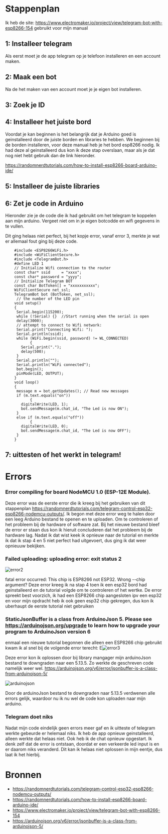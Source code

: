 # Stappenplan
Ik heb de site: https://www.electromaker.io/project/view/telegram-bot-with-esp8266-154 gebruikt voor mijn manual

## 1: Installeer telegram

Als eerst moet je de app telegram op je telefoon installeren en een account maken.

## 2: Maak een bot
Na de het maken van een account moet je je eigen bot installeren. 

## 3: Zoek je ID

## 4: Installeer het juiste bord
Voordat je kan beginnen is het belangrijk dat je Arduino goed is geinstalleerd door de juiste borden en libraries te hebben. We beginnen bij de borden installeren, voor deze manual heb je het bord esp8266 nodig. 
Ik had deze al geinstalleerd dus kon ik deze stap overslaan, maar als je dat nog niet hebt gebruik dan de link hieronder.

https://randomnerdtutorials.com/how-to-install-esp8266-board-arduino-ide/


## 5: Installeer de juiste libraries

## 6: Zet je code in Arduino
Hieronder zie je de code die ik had gebruikt om het telegram te koppelen aan mijn arduino. Vergeet niet om in je eigen botcodde en wifi gegevens in te vullen.

Dit ging helaas niet perfect, bij het kopje error, vanaf error 3, merkte je wat er allemaal fout ging bij deze code.


``` Arduino
    #include <ESP8266WiFi.h>
    #include <WiFiClientSecure.h>
    #include <TelegramBot.h>
    #define LED 1
    // Initialize Wifi connection to the router
    const char* ssid     = "xxxx";
    const char* password = "yyyy";
    // Initialize Telegram BOT
    const char BotToken[] = "xxxxxxxxxxx";
    WiFiClientSecure net_ssl;
    TelegramBot bot (BotToken, net_ssl);
     // the number of the LED pin  
    void setup() 
    {  
     Serial.begin(115200);  
     while (!Serial) {}  //Start running when the serial is open 
     delay(3000);  
     // attempt to connect to Wifi network:  
     Serial.print("Connecting Wifi: ");  
     Serial.println(ssid);  
     while (WiFi.begin(ssid, password) != WL_CONNECTED) 
           {  
       Serial.print(".");  
       delay(500);  
     }  
     Serial.println("");  
     Serial.println("WiFi connected");  
     bot.begin();  
     pinMode(LED, OUTPUT);  
    }  
    void loop() 
    {  
     message m = bot.getUpdates(); // Read new messages  
     if (m.text.equals("on")) 
           {  
       digitalWrite(LED, 1);   
       bot.sendMessage(m.chat_id, "The Led is now ON");  
     }  
     else if (m.text.equals("off")) 
           {  
       digitalWrite(LED, 0);   
       bot.sendMessage(m.chat_id, "The Led is now OFF");  
     }  
    }  
```

## 7: uittesten of het werkt in telegram!

# Errors
### Error compiling for board NodeMCU 1.0 (ESP-12E Module).
Deze error was de eerste error die ik kreeg bij het gebruiken van dit stappenplan https://randomnerdtutorials.com/telegram-control-esp32-esp8266-nodemcu-outputs/.
Ik begon met deze error weg te halen door een leeg Arduino bestand te openen en te uploaden. Om te controleren of het probleem bij de hardware of software zat.
Bij het nieuwe bestand bleef de error er staan dus kon ik hieruit concluderen dat het probleem bij de hardware lag. 
Nadat ik dat wist keek ik opnieuw naar de tutorial en merkte ik dat ik stap 4 en 5 niet perfect had uitgevoert, dus ging ik dat weer opnieuuw bekijken.

###  Failed uploading: uploading error: exit status 2
![error2](https://user-images.githubusercontent.com/95106559/195098728-52d76a31-6831-4571-91a8-c88f016f641d.jpg)

fatal error occurred: This chip is ESP8266 not ESP32. Wrong --chip argument?
Deze error kreeg ik na stap 4 toen ik een esp32 bord had geinstalleerd en de tutorial volgde om te controleren of het wertke. De error spreekt best voorzich, ik had een ESP8266 chip aangesloten ipv een esp32 en voor mijn opdracht heb ik ook geen esp32 chip gekregen, dus kon ik uberhaupt de eerste tutorial niet gebruiken

### StaticJsonBuffer is a class from ArduinoJson 5. Please see https://arduinojson.org/upgrade to learn how to upgrade your program to ArduinoJson version 6
enmaal een nieuwe tutorial begonnen die alleen een ESP8266 chip gebruikt kwam ik al snel bij de volgende error terecht:
E![error3](https://user-images.githubusercontent.com/95106559/195110969-ab83bda5-fc43-4d7d-8337-af88c07b9162.jpg)

Deze error kon ik oplossen door bij library mangager mijn arduinoJson bestand te downgraden naar een 5.13.5. Zo werkte de geschreven code namelijk weer wel.
https://arduinojson.org/v6/error/jsonbuffer-is-a-class-from-arduinojson-5/

![arduinojson](https://user-images.githubusercontent.com/95106559/195114105-d886c5ac-f5b2-416a-89bc-8d339d0e5343.jpg)

Door de arduinoJson bestand te downgraden naar 5.13.5 verdwenen alle errors gelijk, waardoor nu ik nu wel de code kon uploaden naar mijn arduino.

### Telegram doet niks
Nadat mijn code eindelijk geen errors meer gaf en ik uitteste of telegram werkte gebeurde er helemaal niks. 
Ik heb de app opnieuw geinstalleerd, alleen werkte dat helaas niet. Ook heb ik de chat opnieuw opgestart.
Ik denk zelf dat de error is ontstaan, doordat er een verkeerde led input is en er daarom niks veranderd. Dit kan ik helaas niet oplossen in mijn eentje, dus laat ik het hierbij.


# Bronnen
- https://randomnerdtutorials.com/telegram-control-esp32-esp8266-nodemcu-outputs/
- https://randomnerdtutorials.com/how-to-install-esp8266-board-arduino-ide/
- https://www.electromaker.io/project/view/telegram-bot-with-esp8266-154
- https://arduinojson.org/v6/error/jsonbuffer-is-a-class-from-arduinojson-5/
